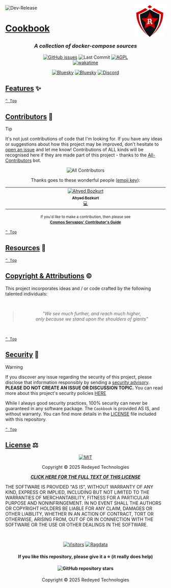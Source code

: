 <a name="top" href="https://github.com/ragdata" target="_blank"><img height="100" align="right" src="https://raw.githubusercontent.com/Ragdata/media/master/logo/Ragdata-64.svg" alt="Cosmos Server Servapps" /></a>

<!-- [![Codacy grade][codacy-grade]][codacy-repo] -->
![Dev-Release][dev-release1]
<!-- [![Version][version-badge]][release] -->

<h1>

[Cookbook][release]

</h1>

<div align="center">

### _A collection of docker-compose sources_

[![GitHub issues][issues-badge]][issues]
![Last Commit][last-commit]
[![AGPL][license-badge]][mit-license]
<br />
[![wakatime][wakatime-badge]][wakatime-repo]

</div>

<div align="center">

<a href="https://bsky.app/profile/aever.au" target="_blank"><img alt="Bluesky" src="https://img.shields.io/badge/Bluesky-0085ff?style=flat-square&logo=bluesky&logoColor=white" /></a>
<a href="mailto:github.discharge208@passfwd.com" target="_blank"><img alt="Bluesky" src="https://img.shields.io/badge/Email-00B4F0?style=flat-square&logo=maildotru&logoColor=white" /></a>
<a href="https://discord.com/users/146165361333633024" target="_blank"><img alt="Discord" src="https://img.shields.io/badge/Discord-5865f2?style=flat-square&logo=discord&logoColor=white" /></a>

</div>

## [Features](#top) ✨

[`^ Top`](#top)

## [Contributors](#toc) 💎

> [!tip]
> It's not just contributions of code that I'm looking for.  If you have any ideas or suggestions about how this project may be improved, don't hesitate to [open an issue][issues] and let me know!  Contributions of ALL kinds will be recognised here if they are made part of this project - thanks to the [All-Contributors][all-contributors] bot.


<div align="center">

<!-- ALL-CONTRIBUTORS-BADGE:START - Do not remove or modify this section -->
![All Contributors](https://img.shields.io/github/all-contributors/ragdata/cookbook?color=ee8449&style=for-the-badge)
<!-- ALL-CONTRIBUTORS-BADGE:END -->

Thanks goes to these wonderful people ([emoji key](https://allcontributors.org/docs/en/emoji-key)):

<!-- ALL-CONTRIBUTORS-LIST:START - Do not remove or modify this section -->
<!-- prettier-ignore-start -->
<!-- markdownlint-disable -->
<table>
  <tbody>
    <tr>
      <td align="center" valign="top" width="14.28%"><a href="https://github.com/a-bozkurt"><img src="https://avatars.githubusercontent.com/u/211136057?v=4?s=64" width="64px;" alt="Ahyed Bozkurt"/><br /><sub><b>Ahyed Bozkurt</b></sub></a><br /><a href="https://github.com/Ragdata/cookbook/commits?author=a-bozkurt" title="Code">💻</a></td>
    </tr>
  </tbody>
</table>
<!-- markdownlint-restore -->
<!-- prettier-ignore-end -->
<!-- ALL-CONTRIBUTORS-LIST:END -->

<small>If you'd like to make a contribution, then please see<br />[**Cosmos Servapps' Contributor's Guide**][contributing]</small>

</div>

[`^ Top`](#top)

## [Resources](#top) 📖

[`^ Top`](#top)

## [Copyright & Attributions](#top) ©️

This project incorporates ideas and / or code crafted by the following talented individuals:


<br />

> <div align="center"><em>"We see much further, and reach much higher,<br>only because we stand upon the shoulders of giants"</em></div>
<br />

[`^ Top`](#top)

## [Security](#top) 🔐

> [!warning]
>If you discover any issue regarding the security of this project, please disclose that information responsibly by sending a [security advisory][advisory].  **PLEASE DO NOT CREATE AN ISSUE OR DISCUSSION TOPIC.**  You can read more about this project's security policies [HERE][security]

While I always good security practices, 100% security can never be guaranteed in any software package.  The `Cookbook` is provided AS IS, and without warranty.  You can find more details in the [LICENSE](LICENSE) file included with this repository.

[`^ Top`](#top)

## [License](#top) ⚖️

<div align="center">

[![MIT][license-badge]][mit-license]

Copyright © 2025 Redeyed Technologies

[_**CLICK HERE FOR THE FULL TEXT OF THIS LICENSE**_][mit-license]

</div>

THE SOFTWARE IS PROVIDED "AS IS", WITHOUT WARRANTY OF ANY KIND, EXPRESS OR
IMPLIED, INCLUDING BUT NOT LIMITED TO THE WARRANTIES OF MERCHANTABILITY,
FITNESS FOR A PARTICULAR PURPOSE AND NONINFRINGEMENT. IN NO EVENT SHALL THE
AUTHORS OR COPYRIGHT HOLDERS BE LIABLE FOR ANY CLAIM, DAMAGES OR OTHER
LIABILITY, WHETHER IN AN ACTION OF CONTRACT, TORT OR OTHERWISE, ARISING FROM,
OUT OF OR IN CONNECTION WITH THE SOFTWARE OR THE USE OR OTHER DEALINGS IN THE
SOFTWARE.

&nbsp;

<div align="center">

<a href="https://visitorbadge.io/status?path=https%3A%2F%2Fgithub.com%2Fragdata%2Fcookbook" target="_blank"><img alt="Visitors" src="https://api.visitorbadge.io/api/combined?path=https%3A%2F%2Fgithub.com%2Fragdata%2Fcookbook&countColor=%23d20000" /></a>
<a href="https://github.com/Ragdata" target="_blank"><img alt="Ragdata" src="https://img.shields.io/badge/-Made_With_☕_By_Ragdata-D20000?style=for-the-badge" /></a>

<h4>

If you like this repository, please give it a ⭐ (it really does help)

<img alt="GitHub repository stars" src="https://img.shields.io/github/stars/ragdata/cookbook?style=social">

</h4>

Copyright &copy; 2025 Redeyed Technologies
</div>

[//]: # (############################################################)

[release]: https://github.com/ragdata/cookbook/releases/tag/0.1.1-dev
[gh-pages]: https://ragdata.github.io/cookbook/
[repo]: https://github.com/ragdata/cookbook

[dev-release1]: https://img.shields.io/badge/Status-Dev--Release%20I-d20000?labelColor=31383f
[issues-badge]: https://img.shields.io/github/issues-raw/ragdata/cookbook?style=for-the-badge&logo=github
[license-badge]: https://img.shields.io/badge/License-MIT-gold?style=for-the-badge
[last-commit]: https://img.shields.io/github/last-commit/ragdata/cookbook/master?style=for-the-badge
[version-badge]: https://img.shields.io/badge/dynamic/yaml?url=https%3A%2F%2Fraw.githubusercontent.com%2Fragdata%2Fcookbook%2Fmaster%2F.releaserc&query=%24.version&prefix=v&label=Version&labelColor=31383f&color=cd4800

[issues]: https://github.com/ragdata/cookbook/issues
[mit-license]: https://choosealicense.com/licenses/mit/

[wakatime-badge]: https://wakatime.com/badge/user/7e04d9d4-3a44-495e-b622-69fdbafd036c/project/091dd0ed-f797-4a33-8b27-b779fca7ea76.svg?style=for-the-badge
[wakatime-repo]: https://wakatime.com/badge/user/7e04d9d4-3a44-495e-b622-69fdbafd036c/project/091dd0ed-f797-4a33-8b27-b779fca7ea76

[advisory]: https://github.com/ragdata/cookbook/security/advisories/new
[all-contributors]: https://allcontributors.org
[contributing]: https://github.com/ragdata/.github/blob/master/.github/CONTRIBUTING.md
[security]: https://github.com/ragdata/cookbook/security/policy

[ragdata-repo]: https://github.com/Ragdata